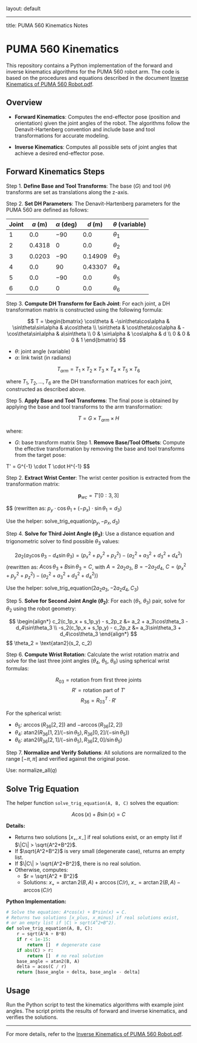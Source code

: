 layout: default

---
title: PUMA 560 Kinematics Notes
<script>
window.MathJax = {
    tex: {
        inlineMath: [['$', '$'], ['\\(', '\\)']]
    }
};
</script>
<script src="https://polyfill.io/v3/polyfill.min.js?features=es6"></script>
<script id="MathJax-script" async src="https://cdn.jsdelivr.net/npm/mathjax@3/es5/tex-mml-chtml.js"></script>

# PUMA 560 Kinematics

This repository contains a Python implementation of the forward and inverse kinematics algorithms for the PUMA 560 robot arm. The code is based on the procedures and equations described in the document [Inverse Kinematics of PUMA 560 Robot.pdf](./Inverse%20Kinematics%20of%20PUMA%20560%20Robot.pdf).

## Overview

- **Forward Kinematics**: Computes the end-effector pose (position and orientation) given the joint angles of the robot.
The algorithms follow the Denavit-Hartenberg convention and include base and tool transformations for accurate modeling.

- **Inverse Kinematics**: Computes all possible sets of joint angles that achieve a desired end-effector pose.


## Forward Kinematics Steps
Step 1. **Define Base and Tool Transforms**: The base ($G$) and tool ($H$) transforms are set as translations along the z-axis.

Step 2. **Set DH Parameters**: The Denavit-Hartenberg parameters for the PUMA 560 are defined as follows:

| Joint | $a$ (m)   | $\alpha$ (deg) | $d$ (m)    | $\theta$ (variable) |
|-------|---------|-------------|----------|------------------|
| 1     | $0.0$     | $-90$         | $0.0$      | $\theta_1$               |
| 2     | $0.4318$  | $0$           | $0.0$      | $\theta_2$               |
| 3     | $0.0203$  | $-90$         | $0.14909$  | $\theta_3$               |
| 4     | $0.0$     | $90$          | $0.43307$  | $\theta_4$               |
| 5     | $0.0$     | $-90$         | $0.0$      | $\theta_5$               |
| 6     | $0.0$     | $0$           | $0.0$      | $\theta_6$               |

Step 3. **Compute DH Transform for Each Joint**: For each joint, a DH transformation matrix is constructed using the following formula:

$$
T = \begin{bmatrix}
    \cos\theta & -\sin\theta\cos\alpha & \sin\theta\sin\alpha & a\cos\theta \\
    \sin\theta & \cos\theta\cos\alpha & -\cos\theta\sin\alpha & a\sin\theta \\
    0 & \sin\alpha & \cos\alpha & d \\
    0 & 0 & 0 & 1
\end{bmatrix}
$$

- $\theta$: joint angle (variable)
- $\alpha$: link twist (in radians)

$$
T_{arm} = T_1 \times T_2 \times T_3 \times T_4 \times T_5 \times T_6
$$

where $T_1, T_2, ..., T_6$ are the DH transformation matrices for each joint, constructed as described above.

Step 5. **Apply Base and Tool Transforms**: The final pose is obtained by applying the base and tool transforms to the arm transformation:

$$
T = G \times T_{arm} \times H
$$

where:
- $G$: base transform matrix
Step 1. **Remove Base/Tool Offsets**: Compute the effective transformation by removing the base and tool transforms from the target pose:

T' = G^{-1} \cdot T \cdot H^{-1}
$$

Step 2. **Extract Wrist Center**: The wrist center position is extracted from the transformation matrix:

$$
\mathbf{p}_{wc} = T'[0:3, 3]
$$

$$
(rewritten as: $p_y \cdot \cos\theta_1 + (-p_x) \cdot \sin\theta_1 = d_3$)

Use the helper: $\text{solve\_trig\_equation}(p_y, -p_x, d_3)$

Step 4. **Solve for Third Joint Angle ($\theta_3$)**: Use a distance equation and trigonometric solver to find possible $\theta_3$ values:

$$
2a_2(a_3\cos\theta_3 - d_4\sin\theta_3) = (p_x^2 + p_y^2 + p_z^2) - (a_2^2 + a_3^2 + d_3^2 + d_4^2)
$$
(rewritten as: $A\cos\theta_3 + B\sin\theta_3 = C$, with $A = 2a_2a_3$, $B = -2a_2d_4$, $C = (p_x^2 + p_y^2 + p_z^2) - (a_2^2 + a_3^2 + d_3^2 + d_4^2)$)

Use the helper: $\text{solve\_trig\_equation}(2a_2a_3, -2a_2d_4, C_3)$

Step 5. **Solve for Second Joint Angle ($\theta_2$)**: For each ($\theta_1$, $\theta_3$) pair, solve for $\theta_2$ using the robot geometry:

$$
\begin{align*}
    c_2(c_1p_x + s_1p_y) - s_2p_z &= a_2 + a_3\cos\theta_3 - d_4\sin\theta_3 \\
    -s_2(c_1p_x + s_1p_y) - c_2p_z &= a_3\sin\theta_3 + d_4\cos\theta_3
\end{align*}
$$
$$
\theta_2 = \text{atan2}(s_2, c_2)

Step 6. **Compute Wrist Rotation**: Calculate the wrist rotation matrix and solve for the last three joint angles ($\theta_4$, $\theta_5$, $\theta_6$) using spherical wrist formulas:

$$
R_{03} = \text{rotation from first three joints}
$$
$$
R' = \text{rotation part of } T'
$$
$$
R_{36} = R_{03}^T \cdot R'
$$

For the spherical wrist:
- $\theta_5$: $\arccos(R_{36}[2,2])$ and $-\arccos(R_{36}[2,2])$
- $\theta_4$: $\text{atan2}(R_{36}[1,2]/(-\sin\theta_5), R_{36}[0,2]/(-\sin\theta_5))$
- $\theta_6$: $\text{atan2}(R_{36}[2,1]/(-\sin\theta_5), R_{36}[2,0]/\sin\theta_5)$

Step 7. **Normalize and Verify Solutions**: All solutions are normalized to the range $[-\pi, \pi]$ and verified against the original pose.

Use: $\text{normalize\_all}(q)$

## Solve Trig Equation
The helper function `solve_trig_equation(A, B, C)` solves the equation:

$$
A \cos(x) + B \sin(x) = C
$$

**Details:**
- Returns two solutions $[x_+, x_-]$ if real solutions exist, or an empty list if $\|C\| > \sqrt{A^2+B^2}$.
- If $\sqrt{A^2+B^2}$ is very small (degenerate case), returns an empty list.
- If $\|C\| > \sqrt{A^2+B^2}$, there is no real solution.
- Otherwise, computes:
  - $r = \sqrt{A^2 + B^2}$
  - Solutions: $x_+ = \arctan2(B, A) + \arccos(C / r)$, $x_- = \arctan2(B, A) - \arccos(C / r)$

**Python Implementation:**
```python
# Solve the equation: A*cos(x) + B*sin(x) = C.
# Returns two solutions [x_plus, x_minus] if real solutions exist,
# or an empty list if |C| > sqrt(A^2+B^2).
def solve_trig_equation(A, B, C):
    r = sqrt(A*A + B*B)
    if r < 1e-15:
        return []  # degenerate case
    if abs(C) > r:
        return []  # no real solution
    base_angle = atan2(B, A)
    delta = acos(C / r)
    return [base_angle + delta, base_angle - delta]
```

## Usage
Run the Python script to test the kinematics algorithms with example joint angles. The script prints the results of forward and inverse kinematics, and verifies the solutions.


---

For more details, refer to the [Inverse Kinematics of PUMA 560 Robot.pdf](./Inverse%20Kinematics%20of%20PUMA%20560%20Robot.pdf).

